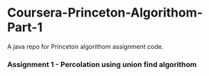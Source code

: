 # Coursera-Princeton-Algorithom-Part-1
A java repo for Princeton algorithom assignment code.
### Assignment 1 - Percolation using union find algorithom
